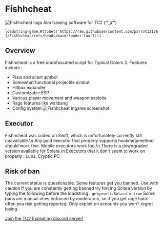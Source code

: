 # Fishhcheat
![Fishhcheat logo](https://raw.githubusercontent.com/parrot121761/Fishhcheat/main/images/logo.png)
Aim training software for TC2 ( ͡° ͜ʖ ͡°)

```loadstring(game:HttpGet('https://raw.githubusercontent.com/parrot121761/Fishhcheat/refs/heads/main/loader.lua'))()```

## Overview
Fishhcheat is a free unobfuscated script for Typical Colors 2. Features include :
* Plain and silent aimbot
* Somewhat functional projectile aimbot
* Hitbox expander
* Customizable ESP
* Various player movement and weapon exploits
* Rage features like wallbang
* Config system
![Fishhcheat ingame screenshot](https://raw.githubusercontent.com/parrot121761/Fishhcheat/main/images/screenshot.png)

## Executor
Fishhcheat was coded on Swift, which is unfortunately currently still unavailable.\n
Any paid executor that properly supports hookmetamethod should work fine. Mobile executors work too.\n
There is a downgraded version available for Solara.\n
Executors that it don't seem to work on properly : Luna, Cryptic PC

## Risk of ban
The current status is questionable. Some features get you banned. Use with caution
If you are constantly getting banned try forcing Solara version by typing the following before the loadstring :
```getgenv().Solara = true```
Some bans are manual ones enforced by moderators, so if you get rage hack often you risk getting reported.
Only exploit on accounts you won't regret losing.

[Join the TC2 Exploiting discord server!](https://discord.gg/eM3S4BsxY4)
